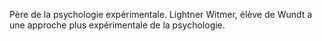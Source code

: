 Père de la psychologie expérimentale.
Lightner Witmer, élève de Wundt a une approche plus expérimentale de la psychologie.